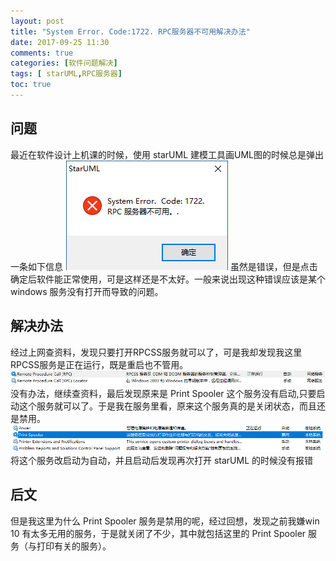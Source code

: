 ```yaml
---
layout: post
title: "System Error. Code:1722. RPC服务器不可用解决办法"
date: 2017-09-25 11:30
comments: true
categories: [软件问题解决]
tags: [ starUML,RPC服务器]
toc: true
---
```

<!--more-->
## 问题

最近在软件设计上机课的时候，使用 starUML 建模工具画UML图的时候总是弹出一条如下信息
![错误](starUML_error/gfcIkb2hKC.png)
虽然是错误，但是点击确定后软件能正常使用，可是这样还是不太好。一般来说出现这种错误应该是某个windows 服务没有打开而导致的问题。

## 解决办法

经过上网查资料，发现只要打开RPCSS服务就可以了，可是我却发现我这里RPCSS服务是正在运行，既是重启也不管用。
![RPCSS服务](starUML_error/ACjE3Gaj91.png)
没有办法，继续查资料，最后发现原来是 Print Spooler 这个服务没有启动,只要启动这个服务就可以了。于是我在服务里看，原来这个服务真的是关闭状态，而且还是禁用。
![启动服务](starUML_error/JE6g3C2LfD.png)
将这个服务改启动为自动，并且启动后发现再次打开 starUML 的时候没有报错

## 后文

但是我这里为什么 Print Spooler 服务是禁用的呢，经过回想，发现之前我嫌win 10 有太多无用的服务，于是就关闭了不少，其中就包括这里的 Print Spooler 服务（与打印有关的服务）。

